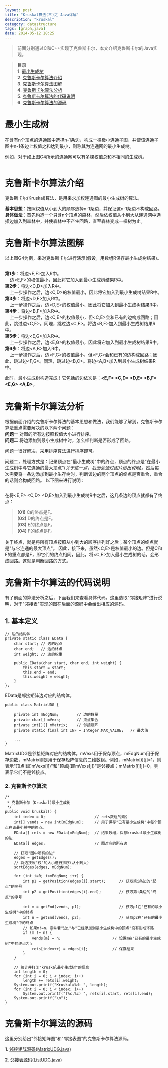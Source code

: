 ```yaml
---
layout: post
title: "Kruskal算法(三)之 Java详解"
description: "kruskal"
category: datastructure
tags: [graph,java]
date: 2014-05-12 18:25
---
```



> 前面分别通过C和C++实现了克鲁斯卡尔，本文介绍克鲁斯卡尔的Java实现。

> **目录**  
> **1**. [最小生成树](#anchor1)  
> **2**. [克鲁斯卡尔算法介绍](#anchor2)  
> **3**. [克鲁斯卡尔算法图解](#anchor3)  
> **4**. [克鲁斯卡尔算法分析](#anchor4)  
> **5**. [克鲁斯卡尔算法的代码说明](#anchor5)  
> **6**. [克鲁斯卡尔算法的源码](#anchor6)  



<a name="anchor1"></a>
# 最小生成树

在含有n个顶点的连通图中选择n-1条边，构成一棵极小连通子图，并使该连通子图中n-1条边上权值之和达到最小，则称其为连通网的最小生成树。   
<a href="https://github.com/wangkuiwu/datastructs_and_algorithm/blob/master/pictures/graph/kruskal/01.jpg?raw=true"><img src="https://github.com/wangkuiwu/datastructs_and_algorithm/blob/master/pictures/graph/kruskal/01.jpg?raw=true" alt="" /></a>

例如，对于如上图G4所示的连通网可以有多棵权值总和不相同的生成树。

<a href="https://github.com/wangkuiwu/datastructs_and_algorithm/blob/master/pictures/graph/kruskal/02.jpg?raw=true"><img src="https://github.com/wangkuiwu/datastructs_and_algorithm/blob/master/pictures/graph/kruskal/02.jpg?raw=true" alt="" /></a>




<a name="anchor2"></a>
# 克鲁斯卡尔算法介绍

克鲁斯卡尔(Kruskal)算法，是用来求加权连通图的最小生成树的算法。  

**基本思想**：按照权值从小到大的顺序选择n-1条边，并保证这n-1条边不构成回路。  
**具体做法**：首先构造一个只含n个顶点的森林，然后依权值从小到大从连通网中选择边加入到森林中，并使森林中不产生回路，直至森林变成一棵树为止。



<a name="anchor3"></a>
# 克鲁斯卡尔算法图解

以上图G4为例，来对克鲁斯卡尔进行演示(假设，用数组R保存最小生成树结果)。

<a href="https://github.com/wangkuiwu/datastructs_and_algorithm/blob/master/pictures/graph/kruskal/03.jpg?raw=true"><img src="https://github.com/wangkuiwu/datastructs_and_algorithm/blob/master/pictures/graph/kruskal/03.jpg?raw=true" alt="" /></a>



**第1步**：将边<E,F>加入R中。  
  &nbsp;&nbsp;&nbsp;&nbsp;边<E,F>的权值最小，因此将它加入到最小生成树结果R中。      
**第2步**：将边<C,D>加入R中。   
  &nbsp;&nbsp;&nbsp;&nbsp;上一步操作之后，边<C,D>的权值最小，因此将它加入到最小生成树结果R中。  
**第3步**：将边<D,E>加入R中。   
  &nbsp;&nbsp;&nbsp;&nbsp;上一步操作之后，边<D,E>的权值最小，因此将它加入到最小生成树结果R中。  
**第4步**：将边<B,F>加入R中。   
  &nbsp;&nbsp;&nbsp;&nbsp;上一步操作之后，边<C,E>的权值最小，但<C,E>会和已有的边构成回路；因此，跳过边<C,E>。同理，跳过边<C,F>。将边<B,F>加入到最小生成树结果R中。  
**第5步**：将边<E,G>加入R中。   
  &nbsp;&nbsp;&nbsp;&nbsp;上一步操作之后，边<E,G>的权值最小，因此将它加入到最小生成树结果R中。  
**第6步**：将边<A,B>加入R中。   
  &nbsp;&nbsp;&nbsp;&nbsp;上一步操作之后，边<F,G>的权值最小，但<F,G>会和已有的边构成回路；因此，跳过边<F,G>。同理，跳过边<B,C>。将边<A,B>加入到最小生成树结果R中。  

此时，最小生成树构造完成！它包括的边依次是：**<E,F> <C,D> <D,E> <B,F> <E,G> <A,B>**。



<a name="anchor4"></a>
# 克鲁斯卡尔算法分析

根据前面介绍的克鲁斯卡尔算法的基本思想和做法，我们能够了解到，克鲁斯卡尔算法重点需要解决的以下两个问题：  
**问题一** 对图的所有边按照权值大小进行排序。  
**问题二** 将边添加到最小生成树中时，怎么样判断是否形成了回路。    

问题一很好解决，采用排序算法进行排序即可。

问题二，处理方式是：记录顶点在"最小生成树"中的终点，顶点的终点是"在最小生成树中与它连通的最大顶点"(*关于这一点，后面会通过图片给出说明*)。然后每次需要将一条边添加到最小生存树时，判断该边的两个顶点的终点是否重合，重合的话则会构成回路。 以下图来进行说明：

<a href="https://github.com/wangkuiwu/datastructs_and_algorithm/blob/master/pictures/graph/kruskal/04.jpg?raw=true"><img src="https://github.com/wangkuiwu/datastructs_and_algorithm/blob/master/pictures/graph/kruskal/04.jpg?raw=true" alt="" /></a>

在将<E,F> <C,D> <D,E>加入到最小生成树R中之后，这几条边的顶点就都有了终点：  
> **(01)** C的终点是F。  
> **(02)** D的终点是F。  
> **(03)** E的终点是F。  
> **(04)** F的终点是F。  

关于终点，就是将所有顶点按照从小到大的顺序排列好之后；某个顶点的终点就是"与它连通的最大顶点"。
因此，接下来，虽然<C,E>是权值最小的边。但是C和E的重点都是F，即它们的终点相同，因此，将<C,E>加入最小生成树的话，会形成回路。这就是判断回路的方式。



<a name="anchor5"></a>
# 克鲁斯卡尔算法的代码说明

有了前面的算法分析之后，下面我们来查看具体代码。这里选取"邻接矩阵"进行说明，对于"邻接表"实现的图在后面的源码中会给出相应的源码。

## 1. 基本定义


    // 边的结构体
    private static class EData {
        char start; // 边的起点
        char end;   // 边的终点
        int weight; // 边的权重

        public EData(char start, char end, int weight) {
            this.start = start;
            this.end = end;
            this.weight = weight;
        }
    };



EData是邻接矩阵边对应的结构体。


    public class MatrixUDG {

        private int mEdgNum;        // 边的数量
        private char[] mVexs;       // 顶点集合
        private int[][] mMatrix;    // 邻接矩阵
        private static final int INF = Integer.MAX_VALUE;   // 最大值

        ...
    }



MatrixUDG是邻接矩阵对应的结构体。mVexs用于保存顶点，mEdgNum用于保存边数，mMatrix则是用于保存矩阵信息的二维数组。例如，mMatrix[i][j]=1，则表示"顶点i(即mVexs[i])"和"顶点j(即mVexs[j])"是邻接点；mMatrix[i][j]=0，则表示它们不是邻接点。


### 2. 克鲁斯卡尔算法


    /*
     * 克鲁斯卡尔（Kruskal)最小生成树
     */
    public void kruskal() {
        int index = 0;                      // rets数组的索引
        int[] vends = new int[mEdgNum];     // 用于保存"已有最小生成树"中每个顶点在该最小树中的终点。
        EData[] rets = new EData[mEdgNum];  // 结果数组，保存kruskal最小生成树的边
        EData[] edges;                      // 图对应的所有边

        // 获取"图中所有的边"
        edges = getEdges();
        // 将边按照"权"的大小进行排序(从小到大)
        sortEdges(edges, mEdgNum);

        for (int i=0; i<mEdgNum; i++) {
            int p1 = getPosition(edges[i].start);      // 获取第i条边的"起点"的序号
            int p2 = getPosition(edges[i].end);        // 获取第i条边的"终点"的序号

            int m = getEnd(vends, p1);                 // 获取p1在"已有的最小生成树"中的终点
            int n = getEnd(vends, p2);                 // 获取p2在"已有的最小生成树"中的终点
            // 如果m!=n，意味着"边i"与"已经添加到最小生成树中的顶点"没有形成环路
            if (m != n) {
                vends[m] = n;                       // 设置m在"已有的最小生成树"中的终点为n
                rets[index++] = edges[i];           // 保存结果
            }
        }

        // 统计并打印"kruskal最小生成树"的信息
        int length = 0;
        for (int i = 0; i < index; i++)
            length += rets[i].weight;
        System.out.printf("Kruskal=%d: ", length);
        for (int i = 0; i < index; i++)
            System.out.printf("(%c,%c) ", rets[i].start, rets[i].end);
        System.out.printf("\n");
    }


<a name="anchor6"></a>
# 克鲁斯卡尔算法的源码

这里分别给出"邻接矩阵图"和"邻接表图"的克鲁斯卡尔算法源码。


**1**. [邻接矩阵源码(MatrixUDG.java)][link_source_code_01]  

**2**. [邻接表源码(ListUDG.java)][link_source_code_02]  

[link_source_code_01]: https://github.com/wangkuiwu/datastructs_and_algorithm/blob/master/source/graph/kruskal/udg/java/MatrixUDG.java
[link_source_code_02]: https://github.com/wangkuiwu/datastructs_and_algorithm/blob/master/source/graph/kruskal/udg/java/ListUDG.java

